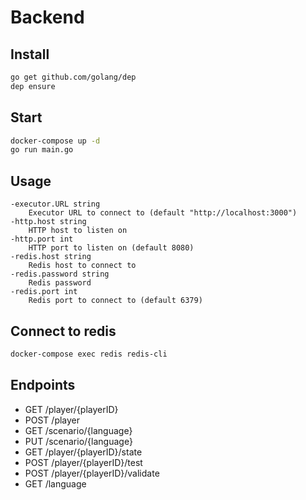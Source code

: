 # Backend

## Install
```sh
go get github.com/golang/dep
dep ensure
```

## Start
```sh
docker-compose up -d
go run main.go
```

## Usage
```
-executor.URL string
    Executor URL to connect to (default "http://localhost:3000")
-http.host string
    HTTP host to listen on
-http.port int
    HTTP port to listen on (default 8080)
-redis.host string
    Redis host to connect to
-redis.password string
    Redis password
-redis.port int
    Redis port to connect to (default 6379)
```

## Connect to redis
```sh
docker-compose exec redis redis-cli
```

## Endpoints
- GET /player/{playerID}
- POST /player
- GET /scenario/{language}
- PUT /scenario/{language}
- GET /player/{playerID}/state
- POST /player/{playerID}/test
- POST /player/{playerID}/validate
- GET /language
